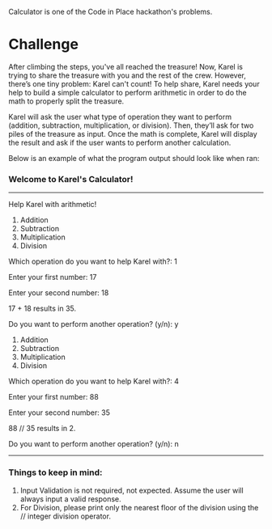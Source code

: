 Calculator is one of the Code in Place hackathon's problems. 

# Challenge

After climbing the steps, you've all reached the treasure! Now, Karel is trying to share the treasure with you and the rest of the crew. However, there’s one tiny problem: Karel can't count! To help share, Karel needs your help to build a simple calculator to perform arithmetic in order to do the math to properly split the treasure.


Karel will ask the user what type of operation they want to perform (addition, subtraction, multiplication, or division). Then, they’ll ask for two piles of the treasure as input. Once the math is complete, Karel will display the result and ask if the user wants to perform another calculation.


Below is an example of what the program output should look like when ran:

### **Welcome to Karel's Calculator!**
------------------------------
Help Karel with arithmetic!

1. Addition
2. Subtraction
3. Multiplication
4. Division

Which operation do you want to help Karel with?: 1

Enter your first number: 17

Enter your second number: 18

17 + 18 results in 35.

Do you want to perform another operation? (y/n): y

1. Addition
2. Subtraction
3. Multiplication
4. Division

Which operation do you want to help Karel with?: 4

Enter your first number: 88

Enter your second number: 35

88 // 35 results in 2.

Do you want to perform another operation? (y/n): n

-----------------------------------

### Things to keep in mind:
1. Input Validation is not required, not expected. Assume the user will always input a valid response.
2. For Division, please print only the nearest floor of the division using the // integer division operator.

